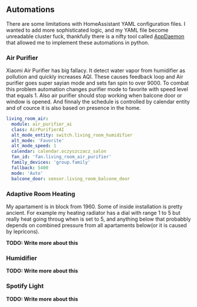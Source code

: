 ## Automations
There are some limitations with HomeAssistant YAML configuration files. I wanted to add more sophisticated logic, and my YAML file become  unreadable cluster fuck, thankfully there is a nifty tool called [AppDaemon](https://github.com/home-assistant/appdaemon) that allowed me to implement these automations in python.

### Air Purifier
Xiaomi Air Purifier has big fallacy. It detect water vapor from humidifier as pollution and quickly increases AQI. These causes feedback loop and Air purifier goes super sayian mode and sets fan spin to over 9000. To combat this problem automation changes purifier mode to favorite with speed level that equals 1. Also air purifier should stop working when balcone door or window is opened. And finnaly the schedule is controlled by calendar entity and of cource it is also based on presence in the home.  

```yaml
living_room_air:
  module: air_purifier_ai
  class: AirPurifierAI
  alt_mode_entity: switch.living_room_humidifier
  alt_mode: 'Favorite'
  alt_mode_speed: 1
  calendar: calendar.oczyszczacz_salon
  fan_id: 'fan.living_room_air_purifier'
  family_devices: 'group.family'
  fallback: 5400
  mode: 'Auto'
  balcone_door: sensor.living_room_balcone_door
```

### Adaptive Room Heating
My apartament is in block from 1960. Some of inside installation is pretty ancient. For example my heating radiator has a dial with range 1 to 5 but really heat going throug when is set to 5, and anything below that probabbly depends on combined pressure from all apartaments below(or it is caused by lepricons). 

__TODO: Write more about this__

### Humidifier

__TODO: Write more about this__

### Spotify Light

__TODO: Write more about this__
